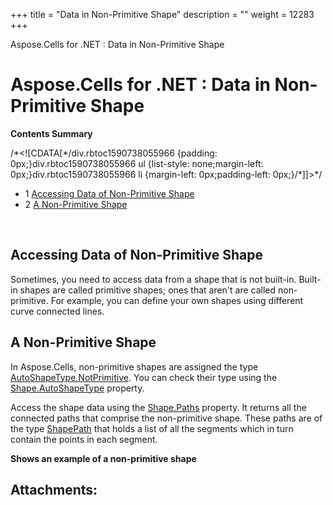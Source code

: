 +++
title = "Data in Non-Primitive Shape" 
description = "" 
weight = 12283 
+++

Aspose.Cells for .NET : Data in Non-Primitive Shape  

# Aspose.Cells for .NET : Data in Non-Primitive Shape


**Contents Summary**

/\*<!\[CDATA\[\*/div.rbtoc1590738055966 {padding: 0px;}div.rbtoc1590738055966 ul {list-style: none;margin-left: 0px;}div.rbtoc1590738055966 li {margin-left: 0px;padding-left: 0px;}/\*\]\]>\*/

*   1 [Accessing Data of Non-Primitive Shape](#DatainNon-PrimitiveShape-AccessingDataofNon-PrimitiveShape)
*   2 [A Non-Primitive Shape](#DatainNon-PrimitiveShape-ANon-PrimitiveShape)

 

## Accessing Data of Non-Primitive Shape

Sometimes, you need to access data from a shape that is not built-in. Built-in shapes are called primitive shapes; ones that aren't are called non-primitive. For example, you can define your own shapes using different curve connected lines.

## A Non-Primitive Shape

In Aspose.Cells, non-primitive shapes are assigned the type [AutoShapeType.NotPrimitive](https://apireference.aspose.com/net/cells/aspose.cells.drawing/autoshapetype). You can check their type using the [Shape.AutoShapeType](https://apireference.aspose.com/net/cells/aspose.cells.drawing/shape/properties/autoshapetype) property.

Access the shape data using the [Shape.Paths](https://apireference.aspose.com/net/cells/aspose.cells.drawing/shape/properties/paths) property. It returns all the connected paths that comprise the non-primitive shape. These paths are of the type [ShapePath](https://apireference.aspose.com/net/cells/aspose.cells.drawing/shapepath) that holds a list of all the segments which in turn contain the points in each segment.

**Shows an example of a non-primitive shape**


## Attachments:


